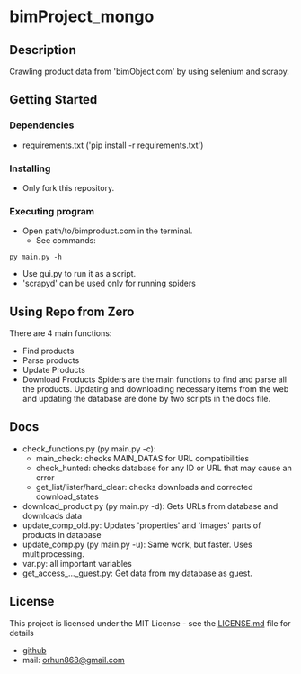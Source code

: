 # bimProject_mongo

## Description

Crawling product data from 'bimObject.com' by using selenium and scrapy.

## Getting Started

### Dependencies

* requirements.txt ('pip install -r requirements.txt')

### Installing

* Only fork this repository.

### Executing program

* Open path/to/bimproduct.com in the terminal.
  * See commands:
```
py main.py -h 
```
* Use gui.py to run it as a script.
* 'scrapyd' can be used only for running spiders

## Using Repo from Zero
There are 4 main functions:
  * Find products
  * Parse products
  * Update Products
  * Download Products
Spiders are the main functions to find and parse all the products. Updating and downloading necessary items from the web and updating the database are done by two scripts in the docs file.


## Docs

* check_functions.py (py main.py -c): 
  * main_check: checks MAIN_DATAS for URL compatibilities
  * check_hunted: checks database for any ID or URL that may cause an error
  * get_list/lister/hard_clear: checks downloads and corrected download_states
* download_product.py (py main.py -d): Gets URLs from database and downloads data
* update_comp_old.py: Updates 'properties' and 'images' parts of products in database
* update_comp.py (py main.py -u): Same work, but faster. Uses multiprocessing.
* var.py: all important variables
* get_access_..._guest.py: Get data from my database as guest.

## License

This project is licensed under the MIT License - see the [LICENSE.md](LICENSE.md) file for details

 - [github](https://github.com/elymsyr)
 - mail: orhun868@gmail.com
